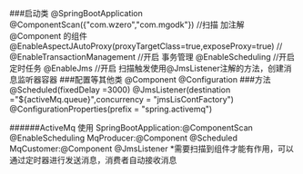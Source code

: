 
###启动类
    @SpringBootApplication
    @ComponentScan({"com.wzero","com.mgodk"}) //扫描 加注解 @Component 的组件
    @EnableAspectJAutoProxy(proxyTargetClass=true,exposeProxy=true) //
    @EnableTransactionManagement //开启 事务管理
    @EnableScheduling //开启 定时任务
    @EnableJms //开启 扫描触发使用@JmsListener注解的方法，创建消息监听器容器
###配置等其他类
    @Component
    @Configuration
###方法
    @Scheduled(fixedDelay =3000)
    @JmsListener(destination ="${activeMq.queue}",concurrency = "jmsLisContFactory")
    @ConfigurationProperties(prefix = "spring.activemq")

######ActiveMq 使用
    SpringBootApplication:@ComponentScan @EnableScheduling
    MqProducer:@Component @Scheduled
    MqCustomer:@Component @JmsListener
    *需要扫描到组件才能有作用，可以通过定时器进行发送消息，消费者自动接收消息


